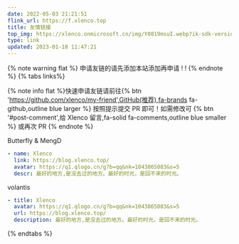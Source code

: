 ```yaml
---
date: 2022-05-03 21:21:51
flink_url: https://f.xlenco.top
title: 友情链接
top_img: https://xlenco.onmicrosoft.cn/img/Y0819msuI.webp?ik-sdk-version=javascript-1.4.3&updatedAt=1670760294102
type: link
updated: 2023-01-18 11:47:21
---
```

{% note warning flat %}
申请友链的请先添加本站添加再申请 ! !
{% endnote %}
{% tabs links%}

<!-- tab 申请友链@fa-solid fa-check-circle -->

{% note info flat %}快速申请友链请前往{% btn 'https://github.com/xlenco/my-friend',GitHub(推荐),fa-brands fa-github,outline blue larger %} 按照提示提交 PR 即可！如需修改可
{% btn '#post-comment',给 Xlenco 留言,fa-solid fa-comments,outline blue smaller %}
或再次 PR  {% endnote %}


<!-- endtab -->


<!-- tab 我的信息 @fa-solid fa-id-card -->
Butterfly & MengD

```yml
- name: Xlenco
  link: https://blog.xlenco.top/
  avatar: https://q1.qlogo.cn/g?b=qq&nk=1043865083&s=5
  descr: 最好的地方,是没去过的地方。最好的时光，是回不来的时光。
```



volantis

```yml
- title: Xlenco
  avatar: https://q1.qlogo.cn/g?b=qq&nk=1043865083&s=5
  url: https://blog.xlenco.top/
  description: 最好的地方,是没去过的地方。最好的时光，是回不来的时光。
```

<!-- endtab -->

{% endtabs %}

